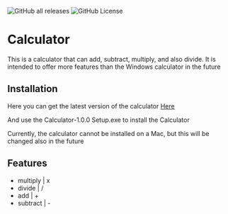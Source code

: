 ![GitHub all releases](https://img.shields.io/github/downloads/GewuertzKetchup/Calculator/total?style=flat-square&label=Downloads&color=%230349fc)
![GitHub License](https://img.shields.io/github/license/GewuertzKetchup/Calculator?style=flat-square&label=License&color=%230349fc)

# Calculator

This is a calculator that can add, subtract, multiply, and also divide. It is intended to offer more features than the Windows calculator in the future

## Installation 

Here you can get the latest version of the calculator [Here]([url](https://github.com/GewuertzKetchup/Calculator/releases/tag/1.0.0)https://github.com/GewuertzKetchup/Calculator/releases/tag/1.0.0)

And use the Calculator-1.0.0 Setup.exe to install the Calculator 

Currently, the calculator cannot be installed on a Mac, but this will be changed also in the future

## Features

- multiply | x
- divide | /
- add | +
- subtract | -

